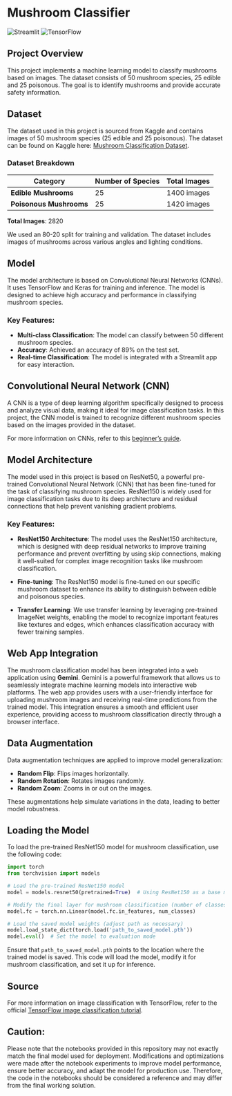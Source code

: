 # Mushroom Classifier

![Streamlit](https://img.shields.io/badge/streamlit-v1.36.0-brightgreen)
![TensorFlow](https://img.shields.io/badge/tensorflow-v2.8.0-orange)

## Project Overview

This project implements a machine learning model to classify mushrooms based on images. The dataset consists of 50 mushroom species, 25 edible and 25 poisonous. The goal is to identify mushrooms and provide accurate safety information.

## Dataset

The dataset used in this project is sourced from Kaggle and contains images of 50 mushroom species (25 edible and 25 poisonous). The dataset can be found on Kaggle here: [Mushroom Classification Dataset](https://www.kaggle.com/datasets/yoonjunggyu/25-edible-mushroom-and-25-poisonous-mushroom/data).

### Dataset Breakdown

| Category           | Number of Species | Total Images |
| ------------------ | ----------------- | ------------ |
| **Edible Mushrooms** | 25                | 1400 images     |
| **Poisonous Mushrooms** | 25             | 1420 images     |

**Total Images**:  2820

We used an 80-20 split for training and validation. The dataset includes images of mushrooms across various angles and lighting conditions.

## Model

The model architecture is based on Convolutional Neural Networks (CNNs). It uses TensorFlow and Keras for training and inference. The model is designed to achieve high accuracy and performance in classifying mushroom species.

### Key Features:
- **Multi-class Classification**: The model can classify between 50 different mushroom species.
- **Accuracy**: Achieved an accuracy of 89% on the test set.
- **Real-time Classification**: The model is integrated with a Streamlit app for easy interaction.


## Convolutional Neural Network (CNN)

A CNN is a type of deep learning algorithm specifically designed to process and analyze visual data, making it ideal for image classification tasks. In this project, the CNN model is trained to recognize different mushroom species based on the images provided in the dataset.

For more information on CNNs, refer to this [beginner’s guide](https://www.analyticsvidhya.com/blog/2021/06/image-processing-using-cnn-a-beginners-guide/).

## Model Architecture
The model used in this project is based on ResNet50, a powerful pre-trained Convolutional Neural Network (CNN) that has been fine-tuned for the task of classifying mushroom species. ResNet150 is widely used for image classification tasks due to its deep architecture and residual connections that help prevent vanishing gradient problems.

### Key Features:

- **ResNet150 Architecture**: The model uses the ResNet150 architecture, which is designed with deep residual networks to improve training performance and prevent overfitting by using skip connections, making it well-suited for complex image recognition tasks like mushroom classification.

- **Fine-tuning**: The ResNet150 model is fine-tuned on our specific mushroom dataset to enhance its ability to distinguish between edible and poisonous species.

- **Transfer Learning**: We use transfer learning by leveraging pre-trained ImageNet weights, enabling the model to recognize important features like textures and edges, which enhances classification accuracy with fewer training samples.

## Web App Integration

The mushroom classification model has been integrated into a web application using **Gemini**. Gemini is a powerful framework that allows us to seamlessly integrate machine learning models into interactive web platforms. The web app provides users with a user-friendly interface for uploading mushroom images and receiving real-time predictions from the trained model. This integration ensures a smooth and efficient user experience, providing access to mushroom classification directly through a browser interface.

## Data Augmentation
  
  Data augmentation techniques are applied to improve model generalization:  
- **Random Flip**: Flips images horizontally.
- **Random Rotation**: Rotates images randomly.
- **Random Zoom**: Zooms in or out on the images.


These augmentations help simulate variations in the data, leading to better model robustness.

## Loading the Model

To load the pre-trained ResNet150 model for mushroom classification, use the following code:

```python
import torch
from torchvision import models

# Load the pre-trained ResNet150 model
model = models.resnet50(pretrained=True)  # Using ResNet150 as a base model

# Modify the final layer for mushroom classification (number of classes should match your dataset)
model.fc = torch.nn.Linear(model.fc.in_features, num_classes)

# Load the saved model weights (adjust path as necessary)
model.load_state_dict(torch.load('path_to_saved_model.pth'))
model.eval()  # Set the model to evaluation mode
```

Ensure that  ```path_to_saved_model.pth``` points to the location where the trained model is saved.
This code will load the model, modify it for mushroom classification, and set it up for inference.

## Source

For more information on image classification with TensorFlow, refer to the official [TensorFlow image classification tutorial](https://www.tensorflow.org/tutorials/images/classification).

## Caution:

Please note that the notebooks provided in this repository may not exactly match the final model used for deployment. Modifications and optimizations were made after the notebook experiments to improve model performance, ensure better accuracy, and adapt the model for production use. Therefore, the code in the notebooks should be considered a reference and may differ from the final working solution.

